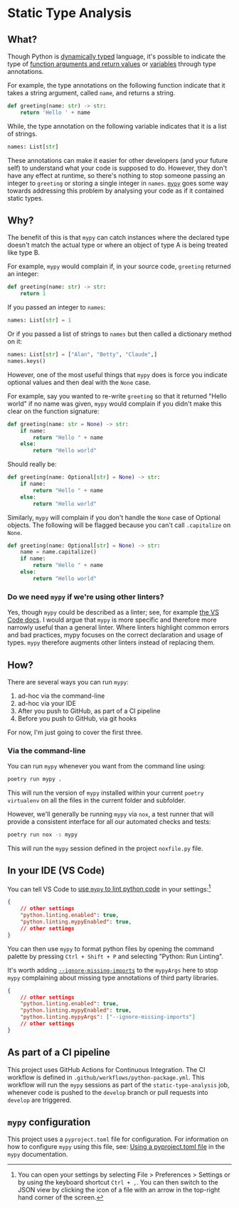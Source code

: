 # Static Type Analysis

## What?

Though Python is [dynamically typed](https://en.wikipedia.org/wiki/Type_system#DYNAMIC) language, it's possible to indicate the type of [function arguments and return values](https://peps.python.org/pep-0484/) or [variables](https://peps.python.org/pep-0526/) through type annotations.

For example, the type annotations on the following function indicate that it takes a string argument, called `name`, and returns a string.

```python
def greeting(name: str) -> str:
    return 'Hello ' + name
```

While, the type annotation on the following variable indicates that it is a list of strings.

```python
names: List[str]
```

These annotations can make it easier for other developers (and your future self) to understand what your code is supposed to do. However, they don't have any effect at runtime, so there's nothing to stop someone passing an integer to `greeting` or storing a single integer in `names`. [`mypy`](https://mypy.readthedocs.io/en/stable/#) goes some way towards addressing this problem by analysing your code as if it contained static types.

## Why?

The benefit of this is that `mypy` can catch instances where the declared type doesn't match the actual type or where an object of type A is being treated like type B.

For example, `mypy` would complain if, in your source code, `greeting` returned an integer:

```python
def greeting(name: str) -> str:
    return 1
```

If you passed an integer to `names`:

```python
names: List[str] = 1
```

Or if you passed a list of strings to `names` but then called a dictionary method on it:

```python
names: List[str] = ["Alan", "Betty", "Claude",]
names.keys()
```

However, one of the most useful things that `mypy` does is force you indicate optional values and then deal with the `None` case.

For example, say you wanted to re-write `greeting` so that it returned "Hello world" if no name was given, `mypy` would complain if you didn't make this clear on the function signature:

```python
def greeting(name: str = None) -> str:
    if name:
        return "Hello " + name
    else:
        return "Hello world" 
```

Should really be:

```python
def greeting(name: Optional[str] = None) -> str:
    if name:
        return "Hello " + name
    else:
        return "Hello world" 
```

Similarly, `mypy` will complain if you don't handle the `None` case of Optional objects. The following will be flagged because you can't call `.capitalize` on `None`.

```python
def greeting(name: Optional[str] = None) -> str:
    name = name.capitalize()
    if name:
        return "Hello " + name
    else:
        return "Hello world" 
```

### Do we need `mypy` if we're using other linters?

Yes, though `mypy` could be described as a linter; see, for example [the VS Code docs](https://code.visualstudio.com/docs/python/linting#_mypy). I would argue that `mypy` is more specific and therefore more narrowly useful than a general linter. Where linters highlight common errors and bad practices, mypy focuses on the correct declaration and usage of types. `mypy` therefore augments other linters instead of replacing them.

## How?

There are several ways you can run `mypy`:

1. ad-hoc via the command-line
1. ad-hoc via your IDE
1. After you push to GitHub, as part of a CI pipeline
1. Before you push to GitHub, via git hooks

For now, I'm just going to cover the first three.

### Via the command-line

You can run `mypy` whenever you want from the command line using:

```sh
poetry run mypy .
```

This will run the version of `mypy` installed within your current `poetry virtualenv` on all the files in the current folder and subfolder.

However, we'll generally be running `mypy` via `nox`, a test runner that will provide a consistent interface for all our automated checks and tests:

```sh
poetry run nox -s mypy
```

This will run the `mypy` session defined in the project `noxfile.py` file.

## In your IDE (VS Code)

You can tell VS Code to [use `mypy` to lint python code](https://code.visualstudio.com/docs/python/linting#_mypy) in your settings:[^1]

```json
{
    // other settings
    "python.linting.enabled": true,
    "python.linting.mypyEnabled": true,
    // other settings
}
```

You can then use `mypy` to format python files by opening the command palette by pressing `Ctrl + Shift + P` and selecting "Python: Run Linting".

It's worth adding [`--ignore-missing-imports`](https://mypy.readthedocs.io/en/stable/command_line.html#cmdoption-mypy-ignore-missing-imports) to the `mypyArgs` here to stop `mypy` complaining about missing type annotations of third party libraries.

```json
{
    // other settings
    "python.linting.enabled": true,
    "python.linting.mypyEnabled": true,
    "python.linting.mypyArgs": ["--ignore-missing-imports"]
    // other settings
}
```

## As part of a CI pipeline

This project uses GitHub Actions for Continuous Integration. The CI workflow is defined in `.github/workflows/python-package.yml`. This workflow will run the `mypy` sessions as part of the `static-type-analysis` job, whenever code is pushed to the `develop` branch or pull requests into `develop` are triggered.

[^1]: You can open your settings by selecting File > Preferences > Settings or by using the keyboard shortcut `Ctrl + ,`. You can then switch to the JSON view by clicking the icon of a file with an arrow in the top-right hand corner of the screen.

## `mypy` configuration

This project uses a `pyproject.toml` file for configuration. For information on how to configure `mypy` using this file,
see: [Using a pyproject.toml file](https://mypy.readthedocs.io/en/stable/config_file.html#using-a-pyproject-toml-file) in the `mypy` documentation.
